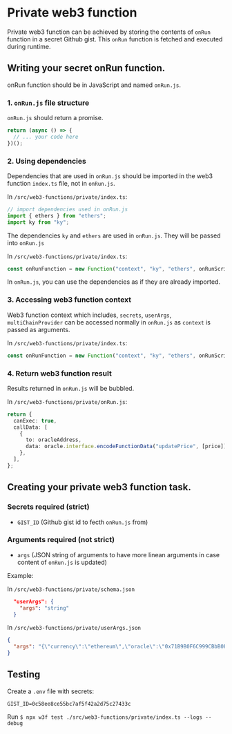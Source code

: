# Private web3 function

Private web3 function can be achieved by storing the contents of `onRun` function in a secret Github gist. This `onRun` function is fetched and executed during runtime.

## Writing your secret onRun function.

onRun function should be in JavaScript and named `onRun.js`.

### 1. `onRun.js` file structure

`onRun.js` should return a promise.

```js
return (async () => {
  // ... your code here
})();
```

### 2. Using dependencies

Dependencies that are used in `onRun.js` should be imported in the web3 function `index.ts` file, not in `onRun.js`.

In `/src/web3-functions/private/index.ts`:

```ts
// import dependencies used in onRun.js
import { ethers } from "ethers";
import ky from "ky";
```

The dependencies `ky` and `ethers` are used in `onRun.js`. They will be passed into `onRun.js`

In `/src/web3-functions/private/index.ts`:

```ts
const onRunFunction = new Function("context", "ky", "ethers", onRunScript);
```

In `onRun.js`, you can use the dependencies as if they are already imported.

### 3. Accessing web3 function context

Web3 function context which includes, `secrets`, `userArgs`, `multiChainProvider` can be accessed normally in `onRun.js` as `context` is passed as arguments.

In `/src/web3-functions/private/index.ts`:

```ts
const onRunFunction = new Function("context", "ky", "ethers", onRunScript);
```

### 4. Return web3 function result

Results returned in `onRun.js` will be bubbled.

In `/src/web3-functions/private/onRun.js`:

```ts
return {
  canExec: true,
  callData: [
    {
      to: oracleAddress,
      data: oracle.interface.encodeFunctionData("updatePrice", [price]),
    },
  ],
};
```

## Creating your private web3 function task.

### Secrets required (strict)

- `GIST_ID` (Github gist id to fecth `onRun.js` from)

### Arguments required (not strict)

- `args` (JSON string of arguments to have more linean arguments in case content of `onRun.js` is updated)

Example:

In `/src/web3-functions/private/schema.json`

```json
  "userArgs": {
    "args": "string"
  }
```

In `/src/web3-functions/private/userArgs.json`

```json
{
  "args": "{\"currency\":\"ethereum\",\"oracle\":\"0x71B9B0F6C999CBbB0FeF9c92B80D54e4973214da\"}"
}
```

## Testing

Create a `.env` file with secrets:

```
GIST_ID=0c58ee8ce55bc7af5f42a2d75c27433c
```

Run `$ npx w3f test ./src/web3-functions/private/index.ts --logs --debug`
